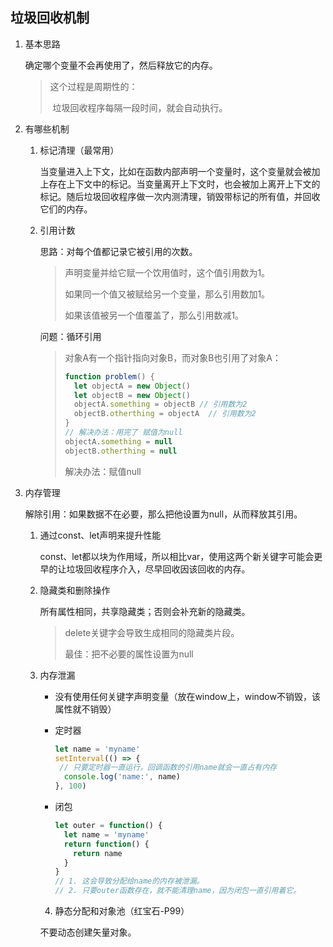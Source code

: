 ## 垃圾回收机制



1. 基本思路

   确定哪个变量不会再使用了，然后释放它的内存。

   > 这个过程是周期性的：
   >
   > ​	垃圾回收程序每隔一段时间，就会自动执行。





2. 有哪些机制

   1. 标记清理（最常用）

      当变量进入上下文，比如在函数内部声明一个变量时，这个变量就会被加上存在上下文中的标记。当变量离开上下文时，也会被加上离开上下文的标记。随后垃圾回收程序做一次内测清理，销毁带标记的所有值，并回收它们的内存。

   2. 引用计数

      思路：对每个值都记录它被引用的次数。

      > 声明变量并给它赋一个饮用值时，这个值引用数为1。
      >
      > 如果同一个值又被赋给另一个变量，那么引用数加1。
      >
      > 如果该值被另一个值覆盖了，那么引用数减1。

      问题：循环引用

      > 对象A有一个指针指向对象B，而对象B也引用了对象A：
      >
      > ```javascript
      > function problem() {
      >   let objectA = new Object() 
      >   let objectB = new Object()
      >   objectA.something = objectB // 引用数为2
      >   objectB.otherthing = objectA  // 引用数为2
      > }
      > // 解决办法：用完了 赋值为null
      > objectA.something = null
      > objectB.otherthing = null
      > ```
      >
      > 解决办法：赋值null





3. 内存管理

   解除引用：如果数据不在必要，那么把他设置为null，从而释放其引用。

   1. 通过const、let声明来提升性能

      const、let都以块为作用域，所以相比var，使用这两个新关键字可能会更早的让垃圾回收程序介入，尽早回收因该回收的内存。

   2. 隐藏类和删除操作

      所有属性相同，共享隐藏类；否则会补充新的隐藏类。

      > delete关键字会导致生成相同的隐藏类片段。
      >
      > 最佳：把不必要的属性设置为null

   3. 内存泄漏

      - 没有使用任何关键字声明变量（放在window上，window不销毁，该属性就不销毁）

      - 定时器

        ```javascript
        let name = 'myname'
        setInterval(() => {
         // 只要定时器一直运行，回调函数的引用name就会一直占有内存
          console.log('name:', name)
        }, 100)
        ```

      - 闭包

        ```javascript
        let outer = function() {
          let name = 'myname'
          return function() {
            return name
          }
        }
        // 1. 这会导致分配给name的内存被泄漏。
        // 2. 只要outer函数存在，就不能清理name，因为闭包一直引用着它。
        ```

      4. 静态分配和对象池（红宝石-P99）

      不要动态创建矢量对象。

























